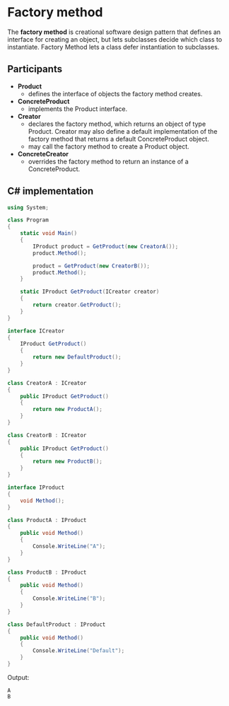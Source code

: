 # Factory method

The **factory method** is creational software design pattern that defines an interface for creating an object, but lets subclasses decide which class to instantiate. Factory Method lets a class defer instantiation to subclasses.

## Participants

* **Product**
  * defines the interface of objects the factory method creates.
* **ConcreteProduct**
  * implements the Product interface.
* **Creator**
  * declares the factory method, which returns an object of type Product. Creator may also define a default implementation of the factory method that returns a default ConcreteProduct object.
  * may call the factory method to create a Product object.
* **ConcreteCreator**
  * overrides the factory method to return an instance of a
ConcreteProduct.

## C# implementation

```csharp
using System;

class Program
{
    static void Main()
    {
        IProduct product = GetProduct(new CreatorA());
        product.Method();

        product = GetProduct(new CreatorB());
        product.Method();
    }

    static IProduct GetProduct(ICreator creator)
    {
        return creator.GetProduct();
    }
}

interface ICreator
{
    IProduct GetProduct()
    {
        return new DefaultProduct();
    }
}

class CreatorA : ICreator
{
    public IProduct GetProduct()
    {
        return new ProductA();
    }
}

class CreatorB : ICreator
{
    public IProduct GetProduct()
    {
        return new ProductB();
    }
}

interface IProduct
{
    void Method();
}

class ProductA : IProduct
{
    public void Method()
    {
        Console.WriteLine("A");
    }
}

class ProductB : IProduct
{
    public void Method()
    {
        Console.WriteLine("B");
    }
}

class DefaultProduct : IProduct
{
    public void Method()
    {
        Console.WriteLine("Default");
    }
}
```

Output:

```output
A
B
```
